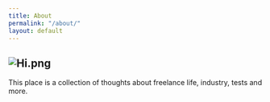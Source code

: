 ```yaml
---
title: About
permalink: "/about/"
layout: default
---
```


## ![Hi.png](/uploads/Hi.png)

This place is a collection of thoughts about freelance life, industry, tests and more.